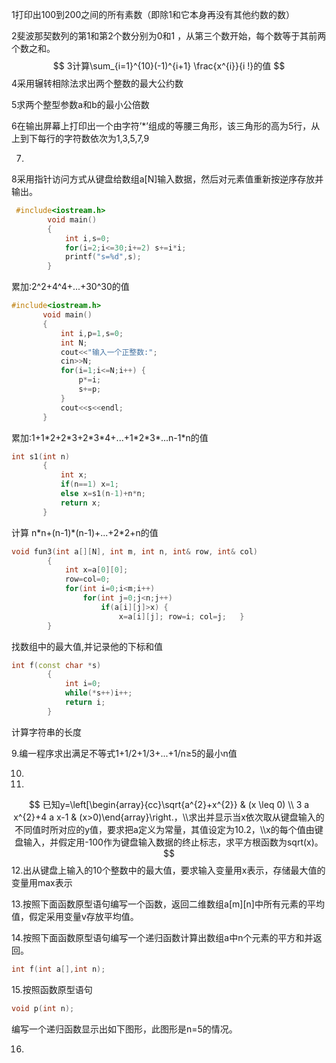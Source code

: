 1打印出100到200之间的所有素数（即除1和它本身再没有其他约数的数）

2斐波那契数列的第1和第2个数分别为0和1 ，从第三个数开始，每个数等于其前两个数之和。
$$
3计算\sum_{i=1}^{10}(-1)^{i+1} \frac{x^{i}}{i !}的值
$$
4采用辗转相除法求出两个整数的最大公约数

5求两个整型参数a和b的最小公倍数

6在输出屏幕上打印出一个由字符’*’组成的等腰三角形，该三角形的高为5行，从上到下每行的字符数依次为1,3,5,7,9

7.

8采用指针访问方式从键盘给数组a[N]输入数据，然后对元素值重新按逆序存放并输出。

```c++
 #include<iostream.h>
        void main()
        {
	        int i,s=0;
	        for(i=2;i<=30;i+=2) s+=i*i;
	        printf("s=%d",s);
        }

```

累加:2^2+4^4+...+30^30的值

```c++
#include<iostream.h>
       void main()
       {
	       int i,p=1,s=0;
	       int N;
	       cout<<"输入一个正整数:";
	       cin>>N;
	       for(i=1;i<=N;i++) {
		       p*=i;
		       s+=p;
	       }
	       cout<<s<<endl;
       }

```

累加:1+1\*2+2\*3+2\*3\*4+...+1\*2\*3\*...n-1\*n的值

```C++
int s1(int n)
       {
	       int x;
           if(n==1) x=1;
           else x=s1(n-1)+n*n;
           return x;
       }

```

计算 n\*n+(n-1)\*(n-1)+...+2\*2+n的值

```c++
void fun3(int a[][N], int m, int n, int& row, int& col)
        {
	        int x=a[0][0];
            row=col=0;
	        for(int i=0;i<m;i++)
		        for(int j=0;j<n;j++)
                    if(a[i][j]>x) {
				        x=a[i][j]; row=i; col=j;   }
        }

```

找数组中的最大值,并记录他的下标和值

```C++
int f(const char *s)
        {
            int i=0;
            while(*s++)i++;
            return i;
        }

```

计算字符串的长度

9.编一程序求出满足不等式1+1/2+1/3+...+1/n≥5的最小n值



10.

11.
$$
已知y=\left[\begin{array}{cc}\sqrt{a^{2}+x^{2}} & (x \leq 0) \\ 3 a x^{2}+4 a x-1 & (x>0)\end{array}\right.，\\求出并显示当x依次取从键盘输入的不同值时所对应的y值，要求把a定义为常量，其值设定为10.2，\\x的每个值由键盘输入，并假定用-100作为键盘输入数据的终止标志，求平方根函数为sqrt(x)。
$$
12.出从键盘上输入的10个整数中的最大值，要求输入变量用x表示，存储最大值的变量用max表示

13.按照下面函数原型语句编写一个函数，返回二维数组a\[m][n]中所有元素的平均值，假定采用变量v存放平均值。

14.按照下面函数原型语句编写一个递归函数计算出数组a中n个元素的平方和并返回。

```C
int f(int a[],int n);
```

15.按照函数原型语句

```c
void p(int n);
```

编写一个递归函数显示出如下图形，此图形是n=5的情况。

16.